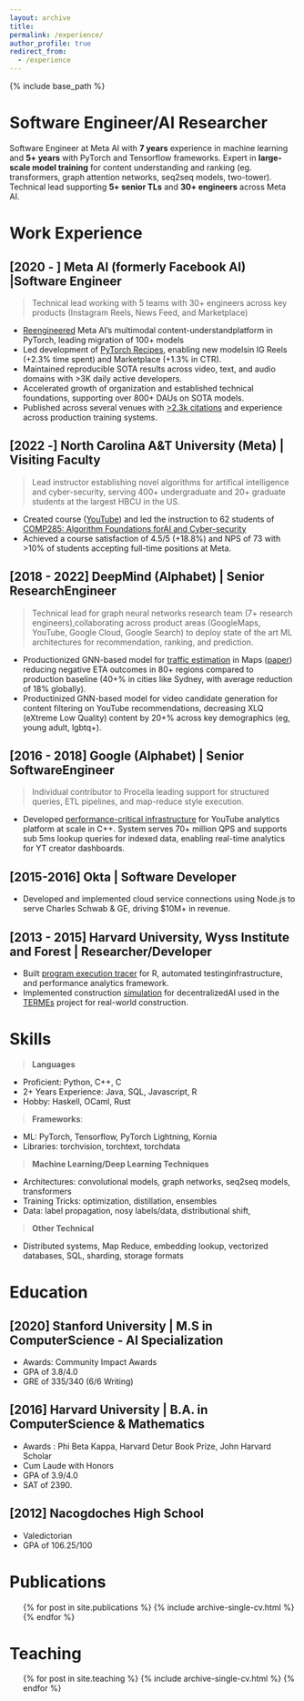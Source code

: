 ```yaml
---
layout: archive
title:
permalink: /experience/
author_profile: true
redirect_from:
  - /experience
---
```


{% include base_path %}

Software Engineer/AI Researcher
======

Software Engineer at Meta AI with **7 years** experience in machine learning and **5+ years** with PyTorch and Tensorflow frameworks. Expert in **large-scale model training** for content understanding and ranking (eg. transformers, graph attention networks, seq2seq models, two-tower). Technical lead supporting **5+ senior TLs** and **30+ engineers** across Meta AI.

Work Experience
======

## [2020 - ] Meta AI (formerly Facebook AI) |Software Engineer
> Technical lead working with 5 teams with 30+ engineers across key products (Instagram Reels, News Feed, and Marketplace)

* [Reengineered](https://ai.facebook.com/blog/reengineering-facebook-ais-deep-learning-platforms-for-interoperability/) Meta AI’s multimodal content-understandplatform in PyTorch, leading migration of 100+ models
* Led development of [PyTorch Recipes](https://pytorch.org/tutorials/recipes/recipes_index.html), enabling new modelsin IG Reels (+2.3% time spent) and Marketplace (+1.3% in CTR).
* Maintained reproducible SOTA results across video, text, and audio domains with >3K daily active developers.
* Accelerated growth of organization and established technical foundations, supporting over 800+ DAUs on SOTA models.
* Published across several venues with [>2.3k citations](https://scholar.google.com/citations?user=WdafpDsAAAAJ&hl=en) and experience across production training systems.


## [2022 -] North Carolina A&T University (Meta) | Visiting Faculty
> Lead instructor establishing novel algorithms for artifical intelligence and cyber-security, serving 400+ undergraduate and 20+ graduate students at the largest HBCU in the US.

* Created course ([YouTube](https://www.youtube.com/playlist?list=PL0KKKLEqGOyIgXP_kzDFcS9OB807s2Ar5)) and led the instruction to 62 students of [COMP285: Algorithm Foundations forAI and Cyber-security](http://comp285.ml)
* Achieved a course satisfaction of 4.5/5 (+18.8%) and NPS of 73 with >10% of students accepting full-time positions at Meta.

## [2018 - 2022] DeepMind (Alphabet) | Senior ResearchEngineer

> Technical lead for graph neural networks research team (7+ research engineers),collaborating across product areas (GoogleMaps, YouTube, Google Cloud, Google Search) to deploy state of the art ML architectures for recommendation, ranking, and prediction.

* Productionized GNN-based model for [traffic estimation](https://deepmind.com/blog/article/traffic-prediction-with-advanced-graph-neural-networks) in Maps ([paper](https://dl.acm.org/doi/abs/10.1145/3459637.3481916)) reducing negative ETA outcomes in 80+ regions compared to
production baseline (40+% in cities like Sydney, with average reduction of 18% globally).
* Productinized GNN-based model for video candidate generation for content filtering on YouTube recommendations, decreasing XLQ (eXtreme Low Quality) content by 20+% across key demographics (eg, young adult, lgbtq+).

## [2016 - 2018] Google (Alphabet) | Senior SoftwareEngineer

> Individual contributor to Procella leading support for structured queries, ETL pipelines, and map-reduce style execution.

* Developed [performance-critical infrastructure](http://www.vldb.org/pvldb/vol12/p2022-chattopadhyay.pdf) for YouTube analytics platform at scale in C++. System serves 70+ million QPS and supports sub 5ms lookup queries for indexed data, enabling real-time analytics for YT creator dashboards.

## [2015-2016] Okta | Software Developer

* Developed and implemented cloud service connections using Node.js to serve Charles Schwab & GE, driving $10M+ in revenue.

## [2013 - 2015] Harvard University, Wyss Institute and Forest | Researcher/Developer

* Built [program execution tracer](https://projects.iq.harvard.edu/provenance-at-harvard/publications/using-introspection-collect-provenance-r) for R, automated testinginfrastructure, and performance analytics framework.
* Implemented construction [simulation](https://github.com/kandluis/sap2000) for decentralizedAI used in the [TERMEs](https://wyss.harvard.edu/media-post/termes/) project for real-world construction.

Skills
======

> **Languages**
  * Proficient: Python, C++, C
  * 2+ Years Experience: Java, SQL, Javascript, R
  * Hobby: Haskell, OCaml, Rust

> **Frameworks**:
  * ML: PyTorch, Tensorflow, PyTorch Lightning, Kornia
  * Libraries: torchvision, torchtext, torchdata

> **Machine Learning/Deep Learning Techniques**
  * Architectures: convolutional models, graph networks, seq2seq models, transformers
  * Training Tricks: optimization, distillation, ensembles
  * Data: label propagation, nosy labels/data, distributional shift,

> **Other Technical**
  * Distributed systems, Map Reduce, embedding lookup, vectorized databases, SQL, sharding, storage formats


Education
======

## [2020] Stanford University | M.S in ComputerScience - AI Specialization
* Awards: Community Impact Awards
* GPA of 3.8/4.0 
* GRE of 335/340 (6/6 Writing)

## [2016] Harvard University |  B.A. in ComputerScience & Mathematics
* Awards : Phi Beta Kappa, Harvard Detur Book Prize, John Harvard Scholar
* Cum Laude with Honors
* GPA of 3.9/4.0
* SAT of 2390.

## [2012] Nacogdoches High School
* Valedictorian
* GPA of 106.25/100


Publications
======
  <ul>{% for post in site.publications %}
    {% include archive-single-cv.html %}
  {% endfor %}</ul>
  
Teaching
======
  <ul>{% for post in site.teaching %}
    {% include archive-single-cv.html %}
  {% endfor %}</ul>
